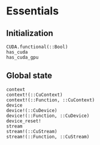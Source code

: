 # Essentials


## Initialization

```@docs
CUDA.functional(::Bool)
has_cuda
has_cuda_gpu
```


## Global state

```@docs
context
context!(::CuContext)
context!(::Function, ::CuContext)
device
device!(::CuDevice)
device!(::Function, ::CuDevice)
device_reset!
stream
stream!(::CuStream)
stream!(::Function, ::CuStream)
```
